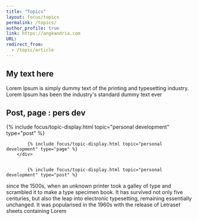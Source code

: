 ```yaml
---
title: "Topics"
layout: focus/topics
permalink: /topics/
author_profile: true
link: https://angeandria.com
URL:
redirect_from:
  - /topic/article
---
```


## My text here
Lorem Ipsum is simply dummy text of the printing and typesetting industry. Lorem Ipsum has been the industry's standard dummy text ever


<div class="custom-taxonomy">
            <h2>Post, page : pers dev</h2>    
            {% include focus/topic-display.html topic="personal development" type="post" %}
            
            {% include focus/topic-display.html topic="personal development" type="page" %}
        </div>


            {% include focus/topic-display.html topic="personal development" type="post" %}
    
            
since the 1500s, when an unknown printer took a galley of type and scrambled it to make a type specimen book. It has survived not only five centuries, but also the leap into electronic typesetting, remaining essentially unchanged. It was popularised in the 1960s with the release of Letraset sheets containing Lorem 